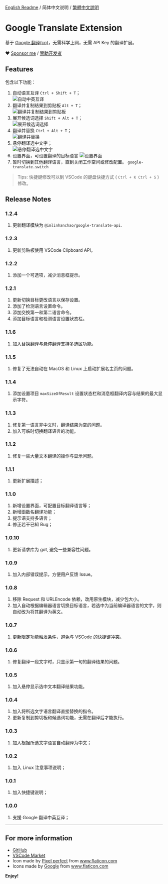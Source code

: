 [English Readme](README.md) / 简体中文说明 / [繁體中文說明](README.zh-tw.md)

# Google Translate Extension

基于 [Google 翻译(cn)](https://translate.google.cn)，无需科学上网，无需 API Key 的翻译扩展。

❤ [Sponsor me](https://www.paypal.me/imlinhanchao) / [赞助开发者](http://sponsor.hancel.org/)

## Features

包含以下功能：

1. 自动语言互译 `Ctrl + Shift + T`；  
   ![自动中英互译](./asserts/translates.gif)
2. 翻译并复制结果到剪贴板 `Alt + T`；  
   ![翻译并复制结果到剪贴板](./asserts/clipboard.gif)
3. 展开候选词选择 `Shift + Alt + T`；  
   ![展开候选词选择](./asserts/candidate.gif)   
4. 翻译并替换 `Ctrl + Alt + T`；  
   ![翻译并替换](./asserts/replace.gif)
5. 悬停翻译选中文字；  
   ![悬停翻译选中文字](./asserts/hover.gif)
6. 设置界面，可设置翻译的目标语言
   ![设置界面](./asserts/setting.jpg)
7. 暂时切换到其他翻译语言，直到关闭工作空间或修改配置。 `google-translate.switch`
   
> Tips: 快捷键修改可以到 VSCode 的键盘快捷方式 ( `Ctrl + K Ctrl + S` ) 修改。

## Release Notes

### 1.2.4
1. 更新翻译模块为 `@imlinhanchao/google-translate-api`.

### 1.2.3
1. 更新剪贴板使用 VSCode Clipboard API。

### 1.2.2
1. 添加一个可选项，减少消息框提示。

### 1.2.1
1. 更新切换目标更改语言以保存设置。
2. 添加了检测语言设置命令。
3. 添加交换第一和第二语言命令。
4. 添加目标语言和检测语言设置状态栏。

### 1.1.6
1. 加入替换翻译与悬停翻译支持多选区功能。

### 1.1.5
1. 修复了无法自动在 MacOS 和 Linux 上启动扩展名主页的问题。

### 1.1.4
1. 添加设置项目 `maxSizeOfResult` 设置状态栏和消息框翻译内容与结果的最大显示字符。

### 1.1.3
1. 修复第一语言非中文时，翻译结果为空的问题。
2. 加入可临时切换翻译语言的功能。

### 1.1.2
1. 修复一些大量文本翻译的操作与显示问题。

### 1.1.1
1. 更新扩展描述；

### 1.1.0
1. 新增设置界面，可配置目标翻译语言等；
2. 新增函数名翻译功能；
3. 提示语支持多语言；
4. 修正若干已知 Bug；

### 1.0.10
1. 更新请求库为 got, 避免一些兼容性问题。

### 1.0.9
1. 加入内部错误提示，方便用户反馈 Issue。

### 1.0.8
1. 移除 Request 和 URLEncode 依赖，改用原生模块，减少包大小。
2. 加入自动根据编辑器语言切换目标语言，若选中为当前编译器语言的文字，则自动改为将其翻译为英文。

### 1.0.7
1. 更新限定功能触发条件，避免与 VSCode 的快捷键冲突。

### 1.0.6
1. 修复翻译一段文字时，只显示第一句的翻译结果的问题。

### 1.0.5
1. 加入悬停显示选中文本翻译结果功能。

### 1.0.4
1. 加入将所选文字语言翻译直接替换的指令。
2. 更新复制到剪切板和候选词功能，无需在翻译后才能执行。

### 1.0.3
1. 加入根据所选文字语言自动翻译为中文；
  
### 1.0.2
1. 加入 Linux 注意事项说明；
   
### 1.0.1
1. 加入快捷键说明；

### 1.0.0
1. 支援 Google 翻译中英互译；

---

## For more information

* [GitHub](https://github.com/imlinhanchao/vsc-google-translate)
* [VSCode Market](https://marketplace.visualstudio.com/items?itemName=hancel.google-translate)
* Icon made by [Pixel perfect](https://www.flaticon.com/authors/pixel-perfect) from www.flaticon.com 
* Icons made by <a href="https://www.flaticon.com/authors/google" title="Google">Google</a> from <a href="https://www.flaticon.com/" title="Flaticon"> www.flaticon.com</a>

**Enjoy!**
